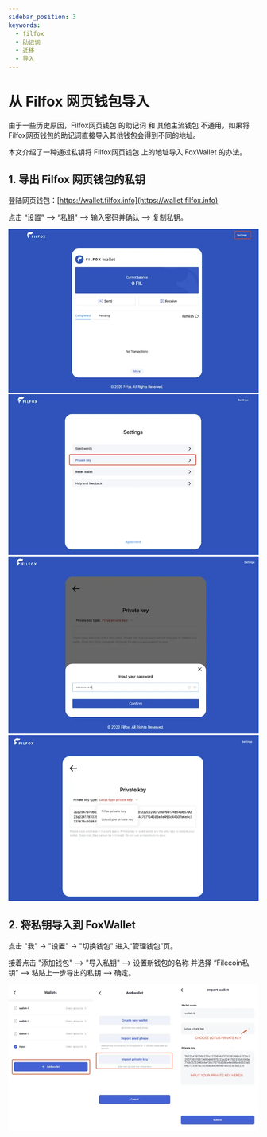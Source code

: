 ```yaml
---
sidebar_position: 3
keywords:
  - filfox
  - 助记词
  - 迁移
  - 导入
---
```


# 从 Filfox 网页钱包导入

由于一些历史原因，Filfox网页钱包 的助记词 和 其他主流钱包 不通用，如果将 Filfox网页钱包的助记词直接导入其他钱包会得到不同的地址。

本文介绍了一种通过私钥将 Filfox网页钱包 上的地址导入 FoxWallet 的办法。

## 1. 导出 Filfox 网页钱包的私钥

登陆网页钱包：[https://wallet.filfox.info](https://wallet.filfox.info)

点击 “设置” —> “私钥” —> 输入密码并确认 —> 复制私钥。

![](../img/filfox-export-0.webp)
![](../img/filfox-export-1.webp)
![](../img/filfox-export-2.webp)
![](../img/filfox-export-3.webp)

## 2. 将私钥导入到 FoxWallet

点击 "我" -> "设置" -> "切换钱包" 进入“管理钱包”页。

接着点击 "添加钱包" —> "导入私钥" —> 设置新钱包的名称 并选择 “Filecoin私钥” —> 粘贴上一步导出的私钥 —> 确定。

![](../img/import-lotus.webp)




